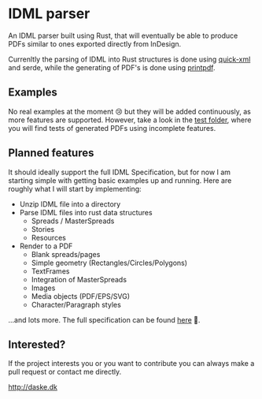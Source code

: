 # IDML parser
An IDML parser built using Rust, that will eventually be able to produce PDFs similar to ones exported directly from InDesign. 

Currenltly the parsing of IDML into Rust structures is done using [quick-xml](https://docs.rs/quick-xml/0.20.0/quick_xml/) and serde, while the generating of PDF's is done using [printpdf](https://github.com/fschutt/printpdf).

## Examples
No real examples at the moment 😢 but they will be added continuously, as more features are supported. However, take a look in the [test folder](./test), where you will find tests of generated PDFs using incomplete features. 

## Planned features
It should ideally support the full IDML Specification, but for now I am starting simple with getting basic examples up and running. 
Here are roughly what I will start by implementing:

- Unzip IDML file into a directory
- Parse IDML files into rust data structures
  - Spreads / MasterSpreads
  - Stories
  - Resources
- Render to a PDF
  - Blank spreads/pages
  - Simple geometry (Rectangles/Circles/Polygons)
  - TextFrames 
  - Integration of MasterSpreads
  - Images
  - Media objects (PDF/EPS/SVG)
  - Character/Paragraph styles

...and lots more. The full specification can be found [here](https://wwwimages.adobe.com/content/dam/acom/en/devnet/indesign/sdk/cs6/idml/idml-specification.pdf) 📖. 

## Interested?
If the project interests you or you want to contribute you can always make a pull request or contact me directly.

http://daske.dk
  
